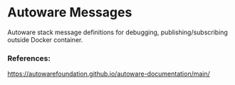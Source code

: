 # Autoware Messages
Autoware stack message definitions for debugging, publishing/subscribing outside Docker container.

### References:
https://autowarefoundation.github.io/autoware-documentation/main/
